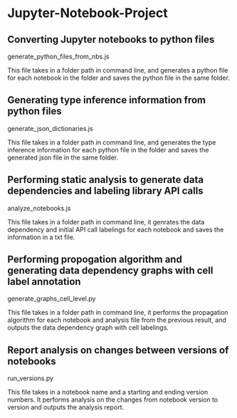 # Jupyter-Notebook-Project

## Converting Jupyter notebooks to python files

generate_python_files_from_nbs.js

This file takes in a folder path in command line, and generates a python file for each notebook in the folder and saves the python file in the same folder.

## Generating type inference information from python files

generate_json_dictionaries.js

This file takes in a folder path in command line, and generates the type inference information for each python file in the folder and saves the generated json file in the same folder.

## Performing static analysis to generate data dependencies and labeling library API calls

analyze_notebooks.js

This file takes in a folder path in command line, it genrates the data dependency and initial API call labelings for each notebook and saves the information in a txt file.

## Performing propogation algorithm and generating data dependency graphs with cell label annotation

generate_graphs_cell_level.py

This file takes in a folder path in command line, it performs the propagation algorithm for each notebook and analysis file from the previous result, and outputs the data dependency graph with cell labelings.

## Report analysis on changes between versions of notebooks

run_versions.py

This file takes in a notebook name and a starting and ending version numbers. It performs analysis on the changes from notebook version to version and outputs the analysis report.